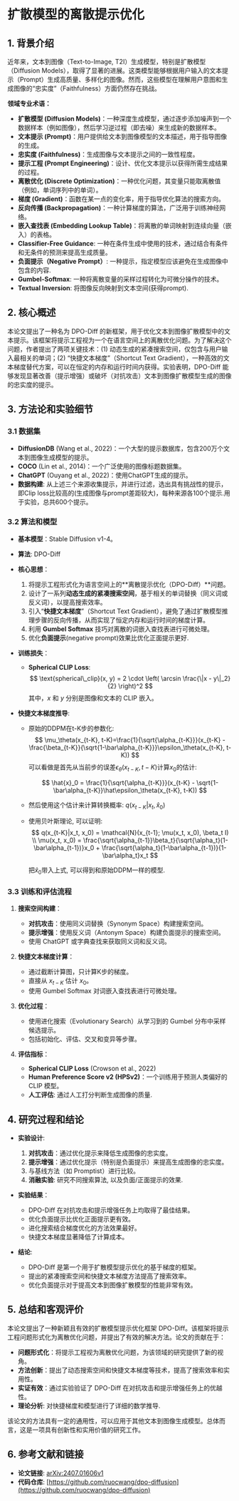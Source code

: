 # 扩散模型的离散提示优化

## 1. 背景介绍

近年来，文本到图像（Text-to-Image, T2I）生成模型，特别是扩散模型（Diffusion Models），取得了显著的进展。这类模型能够根据用户输入的文本提示（Prompt）生成高质量、多样化的图像。然而，这些模型在理解用户意图和生成图像的“忠实度”（Faithfulness）方面仍然存在挑战。

**领域专业术语：**

*   **扩散模型 (Diffusion Models)**：一种深度生成模型，通过逐步添加噪声到一个数据样本（例如图像），然后学习逆过程（即去噪）来生成新的数据样本。
*   **文本提示 (Prompt)**：用户提供给文本到图像模型的文本描述，用于指导图像的生成。
*   **忠实度 (Faithfulness)**：生成图像与文本提示之间的一致性程度。
*   **提示工程 (Prompt Engineering)**：设计、优化文本提示以获得所需生成结果的过程。
*   **离散优化 (Discrete Optimization)**：一种优化问题，其变量只能取离散值（例如，单词序列中的单词）。
*   **梯度 (Gradient)**：函数在某一点的变化率，用于指导优化算法的搜索方向。
*   **反向传播 (Backpropagation)**：一种计算梯度的算法，广泛用于训练神经网络。
*   **嵌入查找表 (Embedding Lookup Table)**：将离散的单词映射到连续向量（嵌入）的表格。
*   **Classifier-Free Guidance**: 一种在条件生成中使用的技术，通过结合有条件和无条件的预测来提高生成质量。
*   **负面提示（Negative Prompt）**: 一种提示，指定模型应该避免在生成图像中包含的内容.
*   **Gumbel-Softmax**: 一种将离散变量的采样过程转化为可微分操作的技术。
*    **Textual Inversion**: 将图像反向映射到文本空间(获得prompt).

## 2. 核心概述

本论文提出了一种名为 DPO-Diff 的新框架，用于优化文本到图像扩散模型中的文本提示。该框架将提示工程视为一个在语言空间上的离散优化问题。为了解决这个问题，作者提出了两项关键技术：(1) 动态生成的紧凑搜索空间，仅包含与用户输入最相关的单词；(2) “快捷文本梯度”（Shortcut Text Gradient），一种高效的文本梯度替代方案，可以在恒定的内存和运行时间内获得。实验表明，DPO-Diff 能够发现显著改善（提示增强）或破坏（对抗攻击）文本到图像扩散模型生成的图像的忠实度的提示。

## 3. 方法论和实验细节

### 3.1 数据集

*   **DiffusionDB** (Wang et al., 2022)：一个大型的提示数据库，包含200万个文本到图像生成模型的提示。
*   **COCO** (Lin et al., 2014)：一个广泛使用的图像标题数据集。
*   **ChatGPT** (Ouyang et al., 2022)：使用ChatGPT生成的提示。
*   **数据构建**: 从上述三个来源收集提示，并进行过滤，选出具有挑战性的提示，即Clip loss比较高的(生成图像与prompt差距较大)，每种来源各100个提示.用于实验，总共600个提示。

### 3.2 算法和模型

*   **基本模型**：Stable Diffusion v1-4。
*   **算法**: DPO-Diff
*   **核心思想**：
    1.  将提示工程形式化为语言空间上的**离散提示优化（DPO-Diff）**问题。
    2.  设计了一系列**动态生成的紧凑搜索空间**，基于相关的单词替换（同义词或反义词），以提高搜索效率。
    3.  引入“**快捷文本梯度**”（Shortcut Text Gradient），避免了通过扩散模型推理步骤的反向传播，从而实现了恒定内存和运行时间的梯度计算。
    4.  利用 **Gumbel Softmax** 技巧对离散的词嵌入查找表进行可微处理。
    5. 优化**负面提示**(negative prompt)效果比优化正面提示更好.

*   **训练损失**：
    *   **Spherical CLIP Loss**:
        $$
        \text{spherical\_clip}(x, y) = 2 \cdot \left( \arcsin \frac{\|x - y\|_2}{2} \right)^2
        $$
        其中，$x$ 和 $y$ 分别是图像和文本的 CLIP 嵌入。

*   **快捷文本梯度推导**:

    - 原始的DDPM在t-K步的参数化:
        $$
          \mu_\theta(x_{t-K}, t-K)=\frac{1}{\sqrt{\alpha_{t-K}}}(x_{t-K} - \frac{\beta_{t-K}}{\sqrt{1-\bar\alpha_{t-K}}}\epsilon_\theta(x_{t-K}, t-K))
        $$
        可以看做是首先从当前步的误差$\epsilon_\theta(x_{t-K}, t-K)$计算$x_0$的估计:

        $$
        \hat{x}_0 = \frac{1}{\sqrt{\alpha_{t-K}}}(x_{t-K} - \sqrt{1-\bar\alpha_{t-K}}\hat\epsilon_\theta(x_{t-K}, t-K))
        $$

    - 然后使用这个估计来计算转换概率: $q(x_{t-K} | x_t, \hat x_0)$
    - 使用贝叶斯理论, 可以证明:
      $$
      q(x_{t-K}|x_t, x_0) = \mathcal{N}(x_{t-1}; \mu(x_t, x_0), \beta_t I) \\
       \mu(x_t, x_0) = \frac{\sqrt{\alpha_{t-1}}\beta_t}{\sqrt{\alpha_t}(1-\bar\alpha_{t-1})}x_0 + \frac{\sqrt{\alpha_t}(1-\bar\alpha_{t-1})}{1-\bar\alpha_t}x_t
      $$

      把$\hat x_0$带入上式, 可以得到和原始DDPM一样的模型.

### 3.3 训练和评估流程

1.  **搜索空间构建**：
    *   **对抗攻击**：使用同义词替换（Synonym Space）构建搜索空间。
    *   **提示增强**：使用反义词（Antonym Space）构建负面提示的搜索空间。
    *   使用 ChatGPT 或字典查找来获取同义词和反义词。

2.  **快捷文本梯度计算**：
    *   通过截断计算图，只计算K步的梯度。
    *   直接从 $x_{t-K}$ 估计 $x_0$。
    *   使用 Gumbel Softmax 对词嵌入查找表进行可微处理。

3.  **优化过程**：
    *   使用进化搜索（Evolutionary Search）从学习到的 Gumbel 分布中采样候选提示。
    *   包括初始化、评估、交叉和变异等步骤。

4.  **评估指标**：
    *   **Spherical CLIP Loss** (Crowson et al., 2022)
    *   **Human Preference Score v2 (HPSv2)**：一个训练用于预测人类偏好的 CLIP 模型。
    *   **人工评估**: 通过人工打分判断生成图像的质量.

## 4. 研究过程和结论

*   **实验设计**:
    1.  **对抗攻击**：通过优化提示来降低生成图像的忠实度。
    2.  **提示增强**：通过优化提示（特别是负面提示）来提高生成图像的忠实度。
    3.  与基线方法（如 Promptist）进行比较。
    4.   **消融实验**: 研究不同搜索算法, 以及负面/正面提示的效果.

*   **实验结果**：
    *   DPO-Diff 在对抗攻击和提示增强任务上均取得了最佳结果。
    *   优化负面提示比优化正面提示更有效。
    *   进化搜索结合梯度优化的方法效果最好。
    *   快捷文本梯度显著降低了计算成本。

*   **结论**:
    *   DPO-Diff 是第一个用于扩散模型提示优化的基于梯度的框架。
    *   提出的紧凑搜索空间和快捷文本梯度方法提高了搜索效率。
    *   优化负面提示对于提高文本到图像扩散模型的性能非常有效。

## 5. 总结和客观评价

本论文提出了一种新颖且有效的扩散模型提示优化框架 DPO-Diff。该框架将提示工程问题形式化为离散优化问题，并提出了有效的解决方法。论文的贡献在于：

*   **问题形式化**：将提示工程视为离散优化问题，为该领域的研究提供了新的视角。
*   **方法创新**：提出了动态搜索空间和快捷文本梯度等技术，提高了搜索效率和实用性。
*   **实证有效**：通过实验验证了 DPO-Diff 在对抗攻击和提示增强任务上的优越性。
*   **理论分析**: 对快捷梯度和模型进行了详细的数学推导.

该论文的方法具有一定的通用性，可以应用于其他文本到图像生成模型。总体而言，这是一项具有创新性和实用价值的研究工作。

## 6. 参考文献和链接

*   **论文链接**: [arXiv:2407.01606v1](https://arxiv.org/abs/2407.01606v1)
*   **代码仓库**: [https://github.com/ruocwang/dpo-diffusion](https://github.com/ruocwang/dpo-diffusion)

